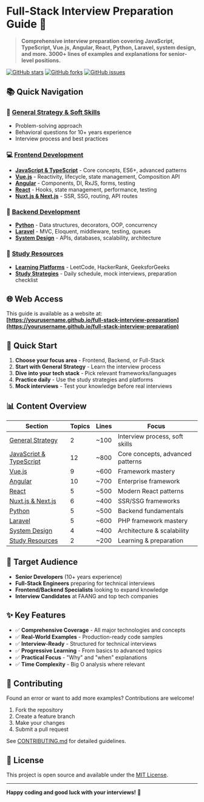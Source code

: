 # Full-Stack Interview Preparation Guide 🚀

> **Comprehensive interview preparation covering JavaScript, TypeScript, Vue.js, Angular, React, Python, Laravel, system design, and more. 3000+ lines of examples and explanations for senior-level positions.**

[![GitHub stars](https://img.shields.io/github/stars/yourusername/full-stack-interview-preparation?style=social)](https://github.com/yourusername/full-stack-interview-preparation)
[![GitHub forks](https://img.shields.io/github/forks/yourusername/full-stack-interview-preparation?style=social)](https://github.com/yourusername/full-stack-interview-preparation)
[![GitHub issues](https://img.shields.io/github/issues/yourusername/full-stack-interview-preparation)](https://github.com/yourusername/full-stack-interview-preparation/issues)

## 📚 Quick Navigation

### 🎯 [General Strategy & Soft Skills](docs/general/interview-strategy.md)
- Problem-solving approach
- Behavioral questions for 10+ years experience
- Interview process and best practices

### 💻 [Frontend Development](docs/frontend/)
- **[JavaScript & TypeScript](docs/frontend/javascript-typescript.md)** - Core concepts, ES6+, advanced patterns
- **[Vue.js](docs/frontend/vuejs.md)** - Reactivity, lifecycle, state management, Composition API
- **[Angular](docs/frontend/angular.md)** - Components, DI, RxJS, forms, testing
- **[React](docs/frontend/react.md)** - Hooks, state management, performance, testing
- **[Nuxt.js & Next.js](docs/frontend/nuxt-nextjs.md)** - SSR, SSG, routing, API routes

### 🔧 [Backend Development](docs/backend/)
- **[Python](docs/backend/python.md)** - Data structures, decorators, OOP, concurrency
- **[Laravel](docs/backend/laravel.md)** - MVC, Eloquent, middleware, testing, queues
- **[System Design](docs/backend/system-design.md)** - APIs, databases, scalability, architecture

### 📖 [Study Resources](docs/resources/)
- **[Learning Platforms](docs/resources/learning-platforms.md)** - LeetCode, HackerRank, GeeksforGeeks
- **[Study Strategies](docs/resources/study-strategies.md)** - Daily schedule, mock interviews, preparation checklist

## 🌐 Web Access

This guide is available as a website at: **[https://yourusername.github.io/full-stack-interview-preparation](https://yourusername.github.io/full-stack-interview-preparation)**

## 🚀 Quick Start

1. **Choose your focus area** - Frontend, Backend, or Full-Stack
2. **Start with General Strategy** - Learn the interview process
3. **Dive into your tech stack** - Pick relevant frameworks/languages
4. **Practice daily** - Use the study strategies and platforms
5. **Mock interviews** - Test your knowledge before real interviews

## 📊 Content Overview

| Section | Topics | Lines | Focus |
|---------|--------|-------|-------|
| [General Strategy](docs/general/interview-strategy.md) | 2 | ~100 | Interview process, soft skills |
| [JavaScript & TypeScript](docs/frontend/javascript-typescript.md) | 12 | ~800 | Core concepts, advanced patterns |
| [Vue.js](docs/frontend/vuejs.md) | 9 | ~600 | Framework mastery |
| [Angular](docs/frontend/angular.md) | 10 | ~700 | Enterprise framework |
| [React](docs/frontend/react.md) | 5 | ~500 | Modern React patterns |
| [Nuxt.js & Next.js](docs/frontend/nuxt-nextjs.md) | 6 | ~400 | SSR/SSG frameworks |
| [Python](docs/backend/python.md) | 5 | ~500 | Backend fundamentals |
| [Laravel](docs/backend/laravel.md) | 5 | ~600 | PHP framework mastery |
| [System Design](docs/backend/system-design.md) | 4 | ~400 | Architecture & scalability |
| [Study Resources](docs/resources/) | 2 | ~200 | Learning & preparation |

## 🎯 Target Audience

- **Senior Developers** (10+ years experience)
- **Full-Stack Engineers** preparing for technical interviews
- **Frontend/Backend Specialists** looking to expand knowledge
- **Interview Candidates** at FAANG and top tech companies

## ✨ Key Features

- ✅ **Comprehensive Coverage** - All major technologies and concepts
- ✅ **Real-World Examples** - Production-ready code samples
- ✅ **Interview-Ready** - Structured for technical interviews
- ✅ **Progressive Learning** - From basics to advanced topics
- ✅ **Practical Focus** - "Why" and "when" explanations
- ✅ **Time Complexity** - Big O analysis where relevant

## 🤝 Contributing

Found an error or want to add more examples? Contributions are welcome!

1. Fork the repository
2. Create a feature branch
3. Make your changes
4. Submit a pull request

See [CONTRIBUTING.md](CONTRIBUTING.md) for detailed guidelines.

## 📄 License

This project is open source and available under the [MIT License](LICENSE).

---

**Happy coding and good luck with your interviews!** 🎉
